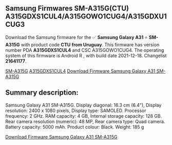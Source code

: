 <h2>Samsung Firmwares SM-A315G(CTU) A315GDXS1CUL4/A315GOWO1CUG4/A315GDXU1CUG3</h2>
Download the Samsung firmware for the ✅ <strong>Samsung Galaxy A31 </strong> ⭐ <strong>SM-A315G</strong> with product code <strong>CTU</strong> <strong> from Uruguay</strong>. This firmware has version number PDA <strong>A315GDXS1CUL4</strong> and CSC A315GOWO1CUG4. The operating system of this firmware is Android R , with build date 2021-12-18. Changelist <strong>21641177</strong>.


[SM-A315G](https://samfirm.shop/samsung/model/SM-A315G)
[A315GDXS1CUL4](https://samfirm.shop/samsung/pda/A315GDXS1CUL4)
[Download Firmware Samsung Galaxy A31 SM-A315G](https://samfirm.shop/samsung/firmware/483290)
<h2>Summary description:</h2>
<p>Samsung Galaxy A31 SM-A315G. Display diagonal: 16.3 cm (6.4"), Display resolution: 2400 x 1080 pixels, Display type: SAMOLED. Processor frequency: 2 GHz. RAM capacity: 4 GB, Internal storage capacity: 128 GB. Rear camera resolution (numeric): 48 MP, Rear camera type: Quad camera. Battery capacity: 5000 mAh. Product colour: Black. Weight: 185 g</p>


[Download Firmware Samsung Galaxy A31 SM-A315G](https://samfirm.shop/samsung/firmware/483290)
